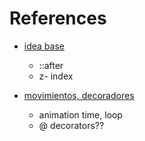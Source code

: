 # References

- [idea base](https://www.youtube.com/watch?v=WE4FOtHTwjU)
    
    - ::after 
    - z- index 

- [movimientos, decoradores](https://www.youtube.com/watch?v=uXBoQ4WRD9A)

    - animation time, loop
    - @ decorators??